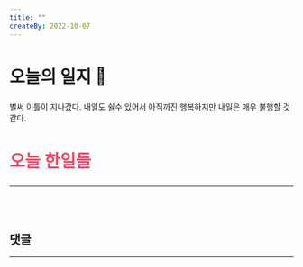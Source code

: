 ```yaml
---
title: ""
createBy: 2022-10-07
---
```



##  <h2 style="font-size: 30px">오늘의 일지 🎪</h2>
벌써 이틀이 지나갔다. 내일도 쉴수 있어서 아직까진 행복하지만 내일은 매우 불행할 것 같다.

## <h2 style="color: #ee4867; font-size: 30px">오늘 한일들</h2>
--- 

<br>
<br>

## 댓글
---
<br>

<Comment />
